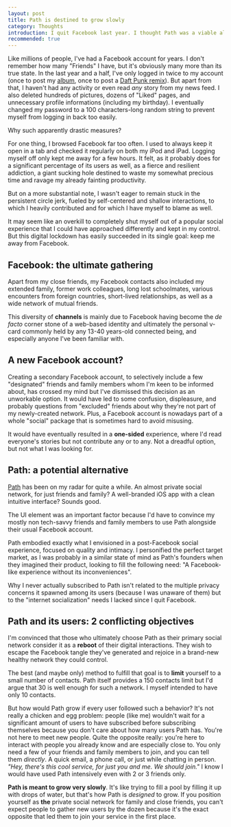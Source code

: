 ```yaml
---
layout: post
title: Path is destined to grow slowly
category: Thoughts
introduction: I quit Facebook last year. I thought Path was a viable alternative but its vision failed to delight me.
recommended: true
---
```


Like millions of people, I've had a Facebook account for years. I don't remember how many "Friends" I have, but it's obviously many more than its true state. In the last year and a half, I've only logged in twice to my account (once to post my [album](http://reachthethrone.com/), once to post a [Daft Punk remix](https://soundcloud.com/jgthms/daft-punk-random-access-memories-jthomas-remix)). But apart from that, I haven't had any activity or even read *any* story from my news feed. I also deleted hundreds of pictures, dozens of "Liked" pages, and unnecessary profile informations (including my birthday). I eventually changed my password to a 100 characters-long random string to prevent myself from logging in back too easily.

Why such apparently drastic measures?

For one thing, I browsed Facebook far too often. I used to always keep it open in a tab and checked it regularly on both my iPod and iPad. Logging myself off only kept me away for a few hours. It felt, as it probably does for a significant percentage of its users as well, as a fierce and resilient addiction, a giant sucking hole destined to waste my somewhat precious time and ravage my already fainting productivity.

But on a more substantial note, I wasn't eager to remain stuck in the persistent circle jerk, fueled by self-centered and shallow interactions, to which I heavily contributed and for which I have myself to blame as well.

It may seem like an overkill to completely shut myself out of a popular social experience that I could have approached differently and kept in my control. But this digital lockdown has easily succeeded in its single goal: keep me away from Facebook.

## Facebook: the ultimate gathering

Apart from my close friends, my Facebook contacts also included my extended family, former work colleagues, long lost schoolmates, various encounters from foreign countries, short-lived relationships, as well as a wide network of mutual friends.

This diversity of **channels** is mainly due to Facebook having become the *de facto* corner stone of a web-based identity and ultimately the personal v-card commonly held by any 13-40 years-old connected being, and especially anyone I've been familiar with.

## A new Facebook account?

Creating a secondary Facebook account, to selectively include a few "designated" friends and family members whom I'm keen to be informed about, has crossed my mind but I've dismissed this decision as an unworkable option. It would have led to some confusion, displeasure, and probably questions from "excluded" friends about why they're not part of my newly-created network. Plus, a Facebook account is nowadays part of a whole "social" package that is sometimes hard to avoid misusing.

It would have eventually resulted in a **one-sided** experience, where I'd read everyone's stories but not contribute any or to any. Not a dreadful option, but not what I was looking for.

## Path: a potential alternative

[Path](https://path.com/) has been on my radar for quite a while. An almost private social network, for just friends and family? A well-branded iOS app with a clean intuitive interface? Sounds good.

The UI element was an important factor because I'd have to convince my mostly non tech-savvy friends and family members to use Path alongside their usual Facebook account.

Path embodied exactly what I envisioned in a post-Facebook social experience, focused on quality and intimacy. I personified the perfect target market, as I was probably in a similar state of mind as Path's founders when they imagined their product, looking to fill the following need: "A Facebook-like experience without its inconveniences".

Why I never actually subscribed to Path isn't related to the multiple privacy concerns it spawned among its users (because I was unaware of them) but to the "internet socialization" needs I lacked since I quit Facebook.

## Path and its users: 2 conflicting objectives

I'm convinced that those who ultimately choose Path as their primary social network consider it as a **reboot** of their digital interactions. They wish to escape the Facebook tangle they've generated and rejoice in a brand-new healthy network they could control.

The best (and maybe only) method to fulfill that goal is to **limit** yourself to a small number of contacts. Path itself provides a 150 contacts limit but I'd argue that 30 is well enough for such a network. I myself intended to have only 10 contacts.

But how would Path grow if every user followed such a behavior? It's not really a chicken and egg problem: people (like me) wouldn't wait for a significant amount of users to have subscribed before subscribing themselves because you don't care about how many users Path has. You're not here to meet new people. Quite the opposite really: you're here to interact with people you already know and are especially close to. You only need a few of your friends and family members to join, and you can tell them *directly*. A quick email, a phone call, or just while chatting in person. *"Hey, there's this cool service, for just you and me. We should join."* I know I would have used Path intensively even with 2 or 3 friends only.

**Path is meant to grow very slowly**. It's like trying to fill a pool by filling it up with drops of water, but that's how Path is *designed* to grow. If you position yourself as **the** private social network for family and close friends, you can't expect people to gather new users by the dozen because it's the exact opposite that led them to join your service in the first place.

